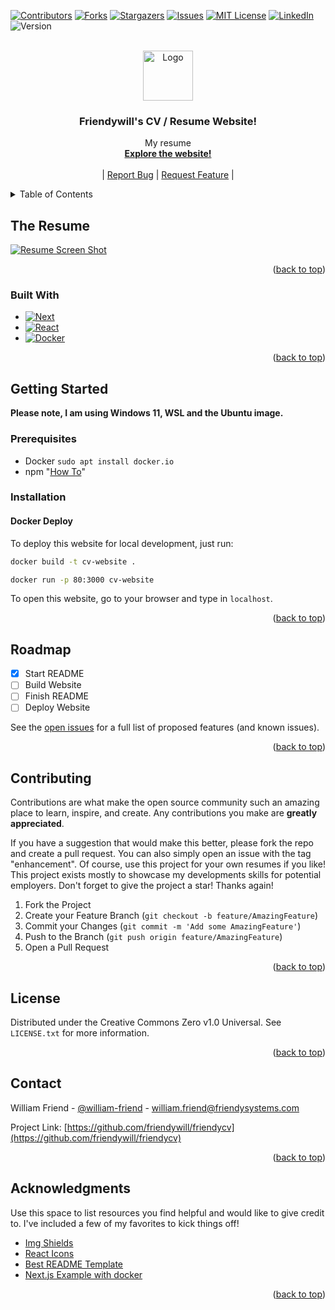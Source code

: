 <a name="readme-top"></a>

<!-- PROJECT SHIELDS -->
[![Contributors][contributors-shield]][contributors-url]
[![Forks][forks-shield]][forks-url]
[![Stargazers][stars-shield]][stars-url]
[![Issues][issues-shield]][issues-url]
[![MIT License][license-shield]][license-url]
[![LinkedIn][linkedin-shield]][linkedin-url]
![Version][Repo-tag]

<!-- PROJECT LOGO -->
<br />
<div align="center">
  <a href="https://friendysystems.com">
    <img src="img/logo.png" alt="Logo" width="80" height="80"> <!-- TODO: ADD LOGO -->
  </a>

  <h3 align="center">Friendywill's CV / Resume Website!</h3>

  <p align="center">
    My resume
    <br />
    <a href="https://friendysystems.com"><strong>Explore the website!</strong></a>
    <br />
    <br />
    |
    <a href="https://github.com/friendywill/friendlycv/issues">Report Bug</a>
    |
    <a href="https://github.com/friendywill/friendlycv/issues">Request Feature</a>
    |
  </p>
</div>

<!-- TABLE OF CONTENTS -->
<details>
  <summary>Table of Contents</summary>
  <ol>
    <li>
      <a href="#about-the-project">About The Project</a>
      <ul>
        <li><a href="#built-with">Built With</a></li>
      </ul>
    </li>
    <li>
      <a href="#getting-started">Getting Started</a>
      <ul>
        <li><a href="#prerequisites">Prerequisites</a></li>
        <li><a href="#installation">Installation</a></li>
      </ul>
    </li>
    <li><a href="#usage">Usage</a></li>
    <li><a href="#roadmap">Roadmap</a></li>
    <li><a href="#contributing">Contributing</a></li>
    <li><a href="#license">License</a></li>
    <li><a href="#contact">Contact</a></li>
    <li><a href="#acknowledgments">Acknowledgments</a></li>
  </ol>
</details>

<!-- ABOUT THE RESUME -->
## The Resume

[![Resume Screen Shot][Resume-screenshot]][Resume-url]

<!-- TODO: ADD DESCRIPTION AND SCREENSHOT -->

<p align="right">(<a href="#readme-top">back to top</a>)</p>

### Built With

<!-- TODO: ADD FRAMEWORKS/LIBRARIES -->
<!-- TODO: ADD DOCKER LOGO -->

* [![Next][Next.js]][Next-url]
* [![React][React.js]][React-url]
* [![Docker][Docker]][Docker-url]

<p align="right">(<a href="#readme-top">back to top</a>)</p>

<!-- GETTING STARTED -->
## Getting Started

**Please note, I am using Windows 11, WSL and the Ubuntu image.**

### Prerequisites

* Docker `sudo apt install docker.io`
* npm "[How To](https://docs.npmjs.com/downloading-and-installing-node-js-and-npm#using-a-node-version-manager-to-install-nodejs-and-npm)"

### Installation

<!-- TODO: ADD INSTALLATION INSTRUCTIONS -->

#### Docker Deploy

To deploy this website for local development, just run:

```bash
docker build -t cv-website .

docker run -p 80:3000 cv-website
```

To open this website, go to your browser and type in `localhost`.


<p align="right">(<a href="#readme-top">back to top</a>)</p>

<!-- ROADMAP -->
## Roadmap

* [x] Start README
* [ ] Build Website
* [ ] Finish README
* [ ] Deploy Website

See the [open issues](https://github.com/friendywill/friendlycv/issues) for a full list of proposed features (and known issues).

<p align="right">(<a href="#readme-top">back to top</a>)</p>

<!-- CONTRIBUTING -->
## Contributing

Contributions are what make the open source community such an amazing place to learn, inspire, and create. Any contributions you make are **greatly appreciated**.

If you have a suggestion that would make this better, please fork the repo and create a pull request. You can also simply open an issue with the tag "enhancement".
Of course, use this project for your own resumes if you like! This project exists mostly to showcase my developments skills for potential employers.
Don't forget to give the project a star! Thanks again!

1. Fork the Project
2. Create your Feature Branch (`git checkout -b feature/AmazingFeature`)
3. Commit your Changes (`git commit -m 'Add some AmazingFeature'`)
4. Push to the Branch (`git push origin feature/AmazingFeature`)
5. Open a Pull Request

<p align="right">(<a href="#readme-top">back to top</a>)</p>

<!-- LICENSE -->
## License

Distributed under the Creative Commons Zero v1.0 Universal. See `LICENSE.txt` for more information.

<p align="right">(<a href="#readme-top">back to top</a>)</p>

<!-- CONTACT -->
## Contact

William Friend - [@william-friend](https://www.linkedin.com/in/william-friend/) - <william.friend@friendysystems.com>

Project Link: [https://github.com/friendywill/friendycv](https://github.com/friendywill/friendycv)

<p align="right">(<a href="#readme-top">back to top</a>)</p>

<!-- ACKNOWLEDGMENTS -->
## Acknowledgments

Use this space to list resources you find helpful and would like to give credit to. I've included a few of my favorites to kick things off!

* [Img Shields](https://shields.io)
* [React Icons](https://react-icons.github.io/react-icons/search)
* [Best README Template](https://friendysystems.com)
* [Next.js Example with docker](https://github.com/vercel/next.js/blob/canary/examples/with-docker)

<p align="right">(<a href="#readme-top">back to top</a>)</p>

<!-- MARKDOWN LINKS & IMAGES -->
<!-- https://www.markdownguide.org/basic-syntax/#reference-style-links -->
[contributors-shield]: https://img.shields.io/github/contributors/friendywill/cv.svg?style=for-the-badge
[contributors-url]: https://github.com/friendywill/cv/graphs/contributors
[forks-shield]: https://img.shields.io/github/forks/friendywill/cv.svg?style=for-the-badge
[forks-url]: https://github.com/friendywill/cv/network/members
[stars-shield]: https://img.shields.io/github/stars/friendywill/cv.svg?style=for-the-badge
[stars-url]: https://github.com/friendywill/cv/stargazers
[issues-shield]: https://img.shields.io/github/issues/friendywill/cv.svg?style=for-the-badge
[issues-url]: https://github.com/friendywill/cv/issues
[license-shield]: https://img.shields.io/github/license/friendywill/cv.svg?style=for-the-badge
[license-url]: https://github.com/friendywill/cv/blob/main/LICENSE.txt
[linkedin-shield]: https://img.shields.io/badge/-LinkedIn-black.svg?style=for-the-badge&logo=linkedin&colorB=555
[linkedin-url]: https://linkedin.com/in/william-friend
[Repo-tag]: https://img.shields.io/github/v/tag/friendywill/cv.svg?style=for-the-badge
[Resume-screenshot]: images/screenshot.png
[Resume-url]: https://friendysystems.com
[Next.js]: https://img.shields.io/badge/next.js-000000?style=for-the-badge&logo=nextdotjs&logoColor=white
[Next-url]: https://nextjs.org/
[React.js]: https://img.shields.io/badge/React-20232A?style=for-the-badge&logo=react&logoColor=61DAFB
[React-url]: https://reactjs.org/
[Docker]: https://img.shields.io/badge/docker-%230db7ed.svg?style=for-the-badge&logo=docker&logoColor=white
[Docker-url]: https://docker.com/
 <!-- TODO: ADD IMAGE -->
